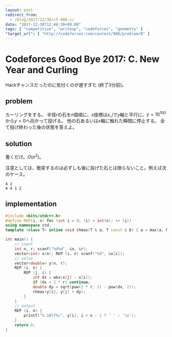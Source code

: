 ```yaml
---
layout: post
redirect_from:
  - /blog/2017/12/30/cf-908-c/
date: "2017-12-30T12:48:30+09:00"
tags: [ "competitive", "writeup", "codeforces", "geometry" ]
"target_url": [ "http://codeforces.com/contest/908/problem/B" ]
---
```


# Codeforces Good Bye 2017: C. New Year and Curling

Hackチャンスだったのに気付くのが遅すぎた (終了3分前)。

## problem

カーリングをする。
半径$r$の石を$n$個順に、$x$座標は$x\_i$で$y$軸と平行に、$y = 10^{100}$から$y = 0$へ向かって投げる。
他の石あるいは$x$軸に触れた瞬間に停止する。
全て投げ終わった後の状態を答えよ。

## solution

書くだけ。$O(n^2)$。

注意としては、衝突するのは必ずしも後に投げた石とは限らないこと。例えば次のケース。

```
4 1
4 4 1 2
```

## implementation

``` c++
#include <bits/stdc++.h>
#define REP(i, n) for (int i = 0; (i) < int(n); ++ (i))
using namespace std;
template <class T> inline void chmax(T & a, T const & b) { a = max(a, b); }

int main() {
    // input
    int n, r; scanf("%d%d", &n, &r);
    vector<int> x(n); REP (i, n) scanf("%d", &x[i]);
    // solve
    vector<double> y(n, r);
    REP (i, n) {
        REP (j, i) {
            int dx = abs(x[j] - x[i]);
            if (dx > 2 * r) continue;
            double dy = sqrt(pow(2 * r, 2) - pow(dx, 2));
            chmax(y[i], y[j] + dy);
        }
    }
    // output
    REP (i, n) {
        printf("%.10lf%c", y[i], i < n - 1 ? ' ' : '\n');
    }
    return 0;
}
```
